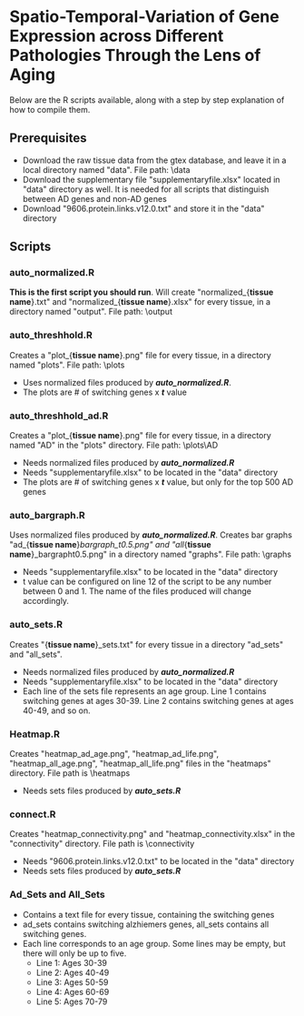 # Spatio-Temporal-Variation of Gene Expression across Different Pathologies Through the Lens of Aging
Below are the R scripts available, along with a step by step explanation of how to compile them.

## Prerequisites
- Download the raw tissue data from the gtex database, and leave it in a local directory named "data". File path: \data
- Download the supplementary file "supplementaryfile.xlsx" located in "data" directory as well. It is needed for all scripts that distinguish between AD genes and non-AD genes
- Download "9606.protein.links.v12.0.txt" and store it in the "data" directory

## Scripts
### auto_normalized.R
**This is the first script you should run**. Will create "normalized_{**tissue name**}.txt" and "normalized_{**tissue name**}.xlsx" for every tissue, in a directory named "output". File path: \output

### auto_threshhold.R
Creates a "plot_{**tissue name**}.png" file for every tissue, in a directory named "plots". File path: \plots
- Uses normalized files produced by ***auto_normalized.R***.
- The plots are # of switching genes x ***t*** value

### auto_threshhold_ad.R
Creates a "plot_{**tissue name**}.png" file for every tissue, in a directory named "AD" in the "plots" directory. File path: \plots\AD
- Needs normalized files produced by ***auto_normalized.R***
- Needs "supplementaryfile.xlsx" to be located in the "data" directory
- The plots are # of switching genes x ***t*** value, but only for the top 500 AD genes

### auto_bargraph.R
Uses normalized files produced by ***auto_normalized.R***. Creates bar graphs "ad_{**tissue name**}_bargraph_t0.5.png" and "all_{**tissue name**}_bargrapht0.5.png" in a directory named "graphs". File path: \graphs
- Needs "supplementaryfile.xlsx" to be located in the "data" directory
- t value can be configured on line 12 of the script to be any number between 0 and 1. The name of the files produced will change accordingly.

### auto_sets.R
Creates "{**tissue name**}_sets.txt" for every tissue in a directory "ad_sets" and "all_sets".
- Needs normalized files produced by ***auto_normalized.R***
- Needs "supplementaryfile.xlsx" to be located in the "data" directory
- Each line of the sets file represents an age group. Line 1 contains switching genes at ages 30-39. Line 2 contains switching genes at ages 40-49, and so on.

### Heatmap.R
Creates "heatmap_ad_age.png", "heatmap_ad_life.png", "heatmap_all_age.png", "heatmap_all_life.png" files in the "heatmaps" directory. File path is \heatmaps
- Needs sets files produced by ***auto_sets.R***

### connect.R
Creates "heatmap_connectivity.png" and "heatmap_connectivity.xlsx" in the "connectivity" directory. File path is \connectivity
- Needs "9606.protein.links.v12.0.txt" to be located in the "data" directory
- Needs sets files produced by ***auto_sets.R***

### Ad_Sets and All_Sets
- Contains a text file for every tissue, containing the switching genes
- ad_sets contains switching alzhiemers genes, all_sets contains all switching genes.
- Each line corresponds to an age group. Some lines may be empty, but there will only be up to five.
  - Line 1: Ages 30-39
  - Line 2: Ages 40-49
  - Line 3: Ages 50-59
  - Line 4: Ages 60-69
  - Line 5: Ages 70-79
